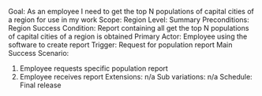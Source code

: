 Goal: As an employee I need to get the top N populations of capital cities of a region for use in my work
Scope: Region
Level: Summary
Preconditions: Region
Success Condition: Report containing all get the top N populations of capital cities of a region is obtained
Primary Actor: Employee using the software to create report
Trigger: Request for population report
Main Success Scenario:
1. Employee requests specific population report
2. Employee receives report
Extensions: n/a
Sub variations: n/a
Schedule: Final release
